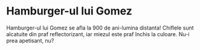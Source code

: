 # Hamburger-ul lui Gomez

Hamburger-ul lui Gomez se afla la 900 de ani-lumina distanta! Chiflele sunt
alcatuite din praf reflectorizant, iar miezul este praf închis la culoare. Nu-i
prea apetisant, nu?
